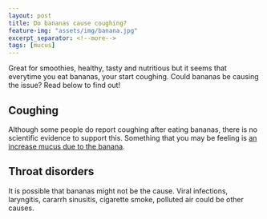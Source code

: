 ```yaml
---
layout: post
title: Do bananas cause coughing?
feature-img: "assets/img/banana.jpg"
excerpt_separator: <!--more-->
tags: [mucus]
---
```

<!--more-->
Great for smoothies, healthy, tasty and nutritious but it seems that everytime you eat bananas, your start coughing. Could bananas be causing the issue? Read below to find out!

## Coughing
Although some people do report coughing after eating bananas, there is no scientific evidence to support this. Something that you may be feeling is [an increase mucus due to the banana](https://livefeelingbetter.com/do-bananas-cause-mucus.html).

## Throat disorders
It is possible that bananas might not be the cause. Viral infections, laryngitis, cararrh sinusitis, cigarette smoke, polluted air could be other causes.
